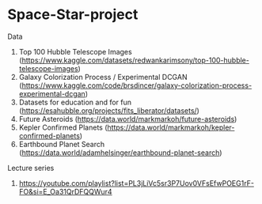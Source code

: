 # Space-Star-project


Data <br>
1. Top 100 Hubble Telescope Images (https://www.kaggle.com/datasets/redwankarimsony/top-100-hubble-telescope-images) <br>
2. Galaxy Colorization Process / Experimental DCGAN (https://www.kaggle.com/code/brsdincer/galaxy-colorization-process-experimental-dcgan) <br>
3. Datasets for education and for fun (https://esahubble.org/projects/fits_liberator/datasets/)
4. Future Asteroids (https://data.world/markmarkoh/future-asteroids)
5. Kepler Confirmed Planets (https://data.world/markmarkoh/kepler-confirmed-planets)
6. Earthbound Planet Search (https://data.world/adamhelsinger/earthbound-planet-search) <br>

Lecture series 
 
1. https://youtube.com/playlist?list=PL3jLiVc5sr3P7Uov0VFsEfwPOEG1rF-FO&si=E_Oa31QrDFQQWur4


